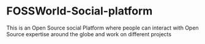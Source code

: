 # FOSSWorld-Social-platform
This is an Open Source social Platform where people can interact with Open Source expertise around the globe and work on different projects
